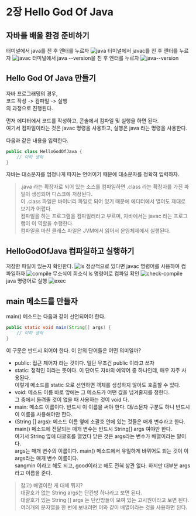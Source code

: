 # 2장 Hello God Of Java
## 자바를 배울 환경 준비하기
터미널에서 java를 친 후 엔터를 누르자
![java](img/java.png)
터미널에서 javac를 친 후 엔터를 누르자
![javac](img/javac.png)
터미널에서 java --version을 친 후 엔터를 누르자
![java--version](img/java--version.png)

## Hello God Of Java 만들기
자바 프로그래밍의 경우,  
코드 작성 -> 컴파일 -> 실행  
의 과정으로 진행된다.
  
먼저 에디터에서 코드를 작성하고, 콘솔에서 컴파일 및 실행을 하면 된다.  
여기서 컴파일이라는 것은 javac 명령을 사용하고, 실행은 java 라는 명령을 사용한다.
   
다음과 같은 내용을 입력한다.
```java
public class HelloGodOfJava {
    // 이하 생략
}
```
자바는 대소문자를 엄청나게 따지는 언어이기 때문에 대소문자를 정확히 입력하자.
> .java 라는 확장자로 되어 있는 소스를 컴파일하면 .class 라는 확장자를 가진 파일이 생성되어 디스크에 저장된다.  
> 이 .class 파일은 바이너리 파일로 되어 있기 때문에 에디터에서 열어도 제대로 보기가 어렵다.  
> 컴파일을 하는 프로그램을 컴파일러라고 부르며, 자바에서는 javac 라는 프로그램이 이 역할을 수행한다.  
> 컴파일을 마친 클래스 파일은 JVM에서 읽어서 운영체제에서 실행된다.

## HelloGodOfJava 컴파일하고 실행하기
저장한 파일이 있는지 확인한다.
![ls](img/ls.png)
정상적으로 있다면 javac 명령어를 사용하여 컴파일하자
![compile](img/compile.png)
무소식이 희소식
ls 명령어로 컴파일 확인
![check-compile](img/check-compile.png)
java 명령어로 실행
![exec](img/exec.png)

## main 메소드를 만들자

main() 메소드는 다음과 같이 선언되어야 한다.
```java
public static void main(String[] args) {
    // 이하 생략
}
```

이 구문은 반드시 외어야 한다. 이 안의 단어들은 어떤 의미일까?
- public: 접근 제어자 라는 것이다. 일단 무조건 public 이라고 쓰자
- static: 정적인 이라는 뜻이다. 이 단어도 자바의 예약어 중 하나인데, 매우 자주 사용된다.  
    이렇게 메소드를 static 으로 선언하면 객체를 생성하지 않아도 호출할 수 있다.
- void: 메소드 이름 바로 앞에는 그 메소드가 어떤 값을 넘겨줄지를 정한다.  
    그 중에서 돌려줄 것이 없을 때 사용하는 것이 void 다.
- main: 메소드 이름이다. 반드시 이 이름을 써야 한다. 대/소문자 구분도 하니 반드시 이 이름을 사용해야만 한다.
- (String [] args): 메소드 이름 옆에 소괄호 안에 있는 것들은 매개 변수라고 한다.  
    main() 메소드에 전달되는 매개 변수는 반드시 String[] args 여야만 한다.  
    여기서 String 옆에 대괄호를 열었다 닫은 것은 args라는 변수가 배열이라는 말이다.   
    args는 매개 변수의 이름이다. main() 메소드에서 유일하게 바뀌어도 되는 것이 이 args라는 매개 변수 이름이다.  
    sangmin 이라고 해도 되고, good이라고 해도 전혀 상관 없다. 하지만 대부분 args라고 이름을 준다.

> 참고) 배열이란 게 대체 뭐지?  
> 대괄호가 없는 String args는 단칸방 하나라고 보면 된다.  
> 대괄호가 있는 String [] args 는 단칸방들이 모여 있는 고시원이라고 보면 된다.  
> 여러개의 문자열을 한 번에 보내려면 이와 같이 배열이라는 것을 사용하면 된다.
